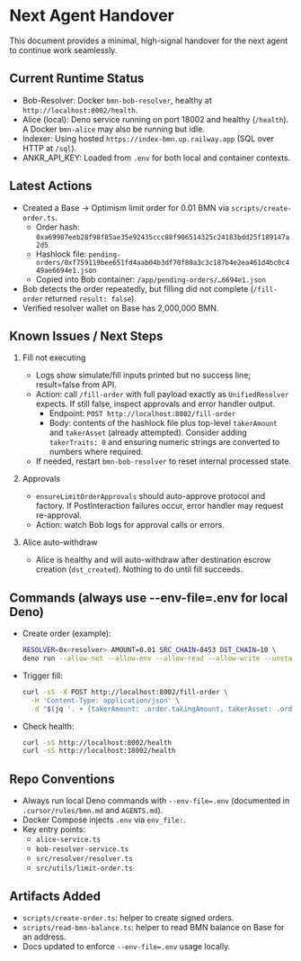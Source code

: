 # Next Agent Handover

This document provides a minimal, high-signal handover for the next agent to
continue work seamlessly.

## Current Runtime Status

- Bob-Resolver: Docker `bmn-bob-resolver`, healthy at
  `http://localhost:8002/health`.
- Alice (local): Deno service running on port 18002 and healthy (`/health`). A
  Docker `bmn-alice` may also be running but idle.
- Indexer: Using hosted `https://index-bmn.up.railway.app` (SQL over HTTP at
  `/sql`).
- ANKR_API_KEY: Loaded from `.env` for both local and container contexts.

## Latest Actions

- Created a Base → Optimism limit order for 0.01 BMN via
  `scripts/create-order.ts`.
  - Order hash:
    `0xa69907eeb28f98f85ae35e92435ccc88f906514325c24183bdd25f189147a2d5`
  - Hashlock file:
    `pending-orders/0xf759119bee651fd4aab04b3df70f80a3c3c187b4e2ea461d4bc0c449ae6694e1.json`
  - Copied into Bob container: `/app/pending-orders/…6694e1.json`
- Bob detects the order repeatedly, but filling did not complete (`/fill-order`
  returned `result: false`).
- Verified resolver wallet on Base has 2,000,000 BMN.

## Known Issues / Next Steps

1. Fill not executing
   - Logs show simulate/fill inputs printed but no success line; result=false
     from API.
   - Action: call `/fill-order` with full payload exactly as `UnifiedResolver`
     expects. If still false, inspect approvals and error handler output.
     - Endpoint: `POST http://localhost:8002/fill-order`
     - Body: contents of the hashlock file plus top-level `takerAmount` and
       `takerAsset` (already attempted). Consider adding `takerTraits: 0` and
       ensuring numeric strings are converted to numbers where required.
   - If needed, restart `bmn-bob-resolver` to reset internal processed state.

2. Approvals
   - `ensureLimitOrderApprovals` should auto-approve protocol and factory. If
     PostInteraction failures occur, error handler may request re-approval.
   - Action: watch Bob logs for approval calls or errors.

3. Alice auto-withdraw
   - Alice is healthy and will auto-withdraw after destination escrow creation
     (`dst_created`). Nothing to do until fill succeeds.

## Commands (always use --env-file=.env for local Deno)

- Create order (example):
  ```bash
  RESOLVER=0x<resolver> AMOUNT=0.01 SRC_CHAIN=8453 DST_CHAIN=10 \
  deno run --allow-net --allow-env --allow-read --allow-write --unstable-kv --env-file=.env scripts/create-order.ts
  ```
- Trigger fill:
  ```bash
  curl -sS -X POST http://localhost:8002/fill-order \
    -H 'Content-Type: application/json' \
    -d "$(jq '. + {takerAmount: .order.takingAmount, takerAsset: .order.takerAsset, takerTraits: "0"}' pending-orders/<hashlock>.json)"
  ```
- Check health:
  ```bash
  curl -sS http://localhost:8002/health
  curl -sS http://localhost:18002/health
  ```

## Repo Conventions

- Always run local Deno commands with `--env-file=.env` (documented in
  `.cursor/rules/bmn.md` and `AGENTS.md`).
- Docker Compose injects `.env` via `env_file:`.
- Key entry points:
  - `alice-service.ts`
  - `bob-resolver-service.ts`
  - `src/resolver/resolver.ts`
  - `src/utils/limit-order.ts`

## Artifacts Added

- `scripts/create-order.ts`: helper to create signed orders.
- `scripts/read-bmn-balance.ts`: helper to read BMN balance on Base for an
  address.
- Docs updated to enforce `--env-file=.env` usage locally.
